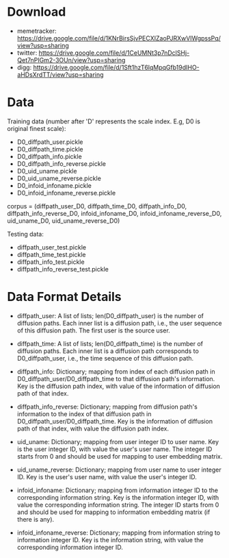 # Download    
* memetracker: https://drive.google.com/file/d/1KNrBirsSjvPECXIZaoPJRXwVIWgpssPq/view?usp=sharing    
* twitter: https://drive.google.com/file/d/1CeUMNt3p7nDclSHj-Qet7nPIGm2-3OUn/view?usp=sharing
* digg: https://drive.google.com/file/d/1Sft1hzT6lqMpqGfb19dIHO-aHDsXrdTT/view?usp=sharing
    
# Data
Training data (number after 'D' represents the scale index. E.g, D0 is original finest scale):    
* D0_diffpath_user.pickle    
* D0_diffpath_time.pickle    
* D0_diffpath_info.pickle    
* D0_diffpath_info_reverse.pickle    
* D0_uid_uname.pickle    
* D0_uid_uname_reverse.pickle    
* D0_infoid_infoname.pickle    
* D0_infoid_infoname_reverse.pickle    

corpus = (diffpath_user_D0, diffpath_time_D0,
          diffpath_info_D0, diffpath_info_reverse_D0,
          infoid_infoname_D0, infoid_infoname_reverse_D0,
          uid_uname_D0, uid_uname_reverse_D0)
    
    
Testing data:    
* diffpath_user_test.pickle    
* diffpath_time_test.pickle    
* diffpath_info_test.pickle    
* diffpath_info_reverse_test.pickle    
    
    
# Data Format Details    
* diffpath_user: A list of lists; len(D0_diffpath_user) is the number of diffusion paths. Each inner list is a diffusion path, i.e., the user sequence of this diffusion path. The first user is the source user.    
    
* diffpath_time: A list of lists; len(D0_diffpath_time) is the number of diffusion paths. Each inner list is a diffusion path corresponds to D0_diffpath_user, i.e., the time sequence of this diffusion path.     
    
* diffpath_info: Dictionary; mapping from index of each diffusion path in D0_diffpath_user/D0_diffpath_time to that diffusion path's information. Key is the diffusion path index, with value of the information of diffusion path of that index.    
    
* diffpath_info_reverse: Dictionary; mapping from diffusion path's information to the index of that diffusion path in D0_diffpath_user/D0_diffpath_time. Key is the information of diffusion path of that index, with value the diffusion path index.    
    
* uid_uname: Dictionary; mapping from user integer ID to user name. Key is the user integer ID, with value the user's user name. The integer ID starts from 0 and should be used for mapping to user embedding matrix.      
    
* uid_uname_reverse: Dictionary; mapping from user name to user integer ID. Key is the user's user name, with value the user's integer ID.    
* infoid_infoname: Dictionary; mapping from information integer ID to the corresponding information string. Key is the information integer ID, with value the corresponding information string. The integer ID starts from 0 and should be used for mapping to information embedding matrix (if there is any).    
    
* infoid_infoname_reverse: Dictionary; mapping from information string to information integer ID.  Key is the information string, with value the corresponding information integer ID.      
    